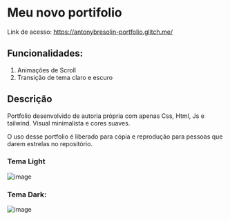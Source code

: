 # Meu novo portifolio
Link de acesso:
https://antonybresolin-portfolio.glitch.me/

## Funcionalidades:
1) Animações de Scroll
2) Transição de tema claro e escuro

## Descrição
Portfolio desenvolvido de autoria própria com apenas Css, Html, Js e tailwind. Visual minimalista e cores suaves.
<p>O uso desse portfolio é liberado para cópia e reprodução para pessoas que darem estrelas no repositório.</p>

### Tema Light
![image](https://github.com/user-attachments/assets/694025cc-c63a-43b1-b82e-9bef9db7c085)

### Tema Dark:
![image](https://github.com/user-attachments/assets/c48c4103-6e4d-49ec-843f-25feb21a62b4)


